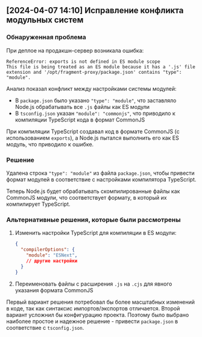 ## [2024-04-07 14:10] Исправление конфликта модульных систем

### Обнаруженная проблема
При деплое на продакшн-сервер возникала ошибка:

```
ReferenceError: exports is not defined in ES module scope
This file is being treated as an ES module because it has a '.js' file extension and '/opt/fragment-proxy/package.json' contains "type": "module".
```

Анализ показал конфликт между настройками системы модулей:
- В `package.json` было указано `"type": "module"`, что заставляло Node.js обрабатывать все `.js` файлы как ES модули
- В `tsconfig.json` указан `"module": "commonjs"`, что приводило к компиляции TypeScript кода в формат CommonJS

При компиляции TypeScript создавал код в формате CommonJS (с использованием `exports`), а Node.js пытался выполнить его как ES модуль, что приводило к ошибке.

### Решение
Удалена строка `"type": "module"` из файла `package.json`, чтобы привести формат модулей в соответствие с настройками компилятора TypeScript.

Теперь Node.js будет обрабатывать скомпилированные файлы как CommonJS модули, что соответствует формату, в который их компилирует TypeScript.

### Альтернативные решения, которые были рассмотрены
1. Изменить настройки TypeScript для компиляции в ES модули:
   ```json
   {
     "compilerOptions": {
       "module": "ESNext",
       // другие настройки
     }
   }
   ```
   
2. Переименовать файлы с расширения `.js` на `.cjs` для явного указания формата CommonJS

Первый вариант решения потребовал бы более масштабных изменений в коде, так как синтаксис импортов/экспортов отличается. Второй вариант усложнил бы конфигурацию проекта. Поэтому было выбрано наиболее простое и надежное решение - привести `package.json` в соответствие с `tsconfig.json`. 